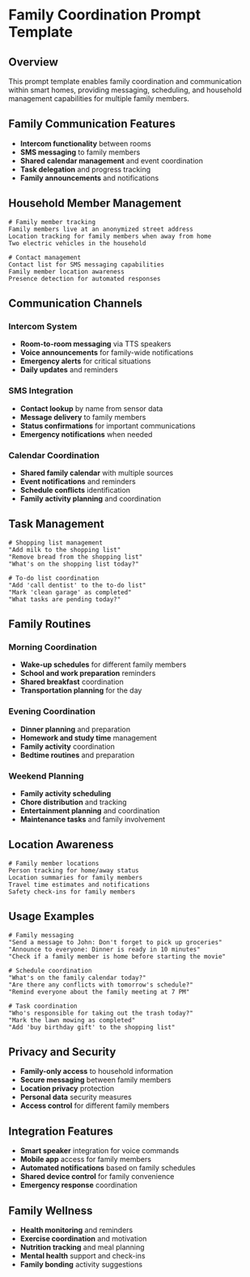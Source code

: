 # Family Coordination Prompt Template

## Overview
This prompt template enables family coordination and communication within smart homes, providing messaging, scheduling, and household management capabilities for multiple family members.

## Family Communication Features
- **Intercom functionality** between rooms
- **SMS messaging** to family members
- **Shared calendar management** and event coordination
- **Task delegation** and progress tracking
- **Family announcements** and notifications

## Household Member Management
```
# Family member tracking
Family members live at an anonymized street address
Location tracking for family members when away from home
Two electric vehicles in the household

# Contact management
Contact list for SMS messaging capabilities
Family member location awareness
Presence detection for automated responses
```

## Communication Channels

### Intercom System
- **Room-to-room messaging** via TTS speakers
- **Voice announcements** for family-wide notifications
- **Emergency alerts** for critical situations
- **Daily updates** and reminders

### SMS Integration
- **Contact lookup** by name from sensor data
- **Message delivery** to family members
- **Status confirmations** for important communications
- **Emergency notifications** when needed

### Calendar Coordination
- **Shared family calendar** with multiple sources
- **Event notifications** and reminders
- **Schedule conflicts** identification
- **Family activity planning** and coordination

## Task Management
```
# Shopping list management
"Add milk to the shopping list"
"Remove bread from the shopping list"
"What's on the shopping list today?"

# To-do list coordination
"Add 'call dentist' to the to-do list"
"Mark 'clean garage' as completed"
"What tasks are pending today?"
```

## Family Routines

### Morning Coordination
- **Wake-up schedules** for different family members
- **School and work preparation** reminders
- **Shared breakfast** coordination
- **Transportation planning** for the day

### Evening Coordination
- **Dinner planning** and preparation
- **Homework and study time** management
- **Family activity** coordination
- **Bedtime routines** and preparation

### Weekend Planning
- **Family activity scheduling**
- **Chore distribution** and tracking
- **Entertainment planning** and coordination
- **Maintenance tasks** and family involvement

## Location Awareness
```
# Family member locations
Person tracking for home/away status
Location summaries for family members
Travel time estimates and notifications
Safety check-ins for family members
```

## Usage Examples
```
# Family messaging
"Send a message to John: Don't forget to pick up groceries"
"Announce to everyone: Dinner is ready in 10 minutes"
"Check if a family member is home before starting the movie"

# Schedule coordination
"What's on the family calendar today?"
"Are there any conflicts with tomorrow's schedule?"
"Remind everyone about the family meeting at 7 PM"

# Task coordination
"Who's responsible for taking out the trash today?"
"Mark the lawn mowing as completed"
"Add 'buy birthday gift' to the shopping list"
```

## Privacy and Security
- **Family-only access** to household information
- **Secure messaging** between family members
- **Location privacy** protection
- **Personal data** security measures
- **Access control** for different family members

## Integration Features
- **Smart speaker** integration for voice commands
- **Mobile app** access for family members
- **Automated notifications** based on family schedules
- **Shared device control** for family convenience
- **Emergency response** coordination

## Family Wellness
- **Health monitoring** and reminders
- **Exercise coordination** and motivation
- **Nutrition tracking** and meal planning
- **Mental health** support and check-ins
- **Family bonding** activity suggestions
